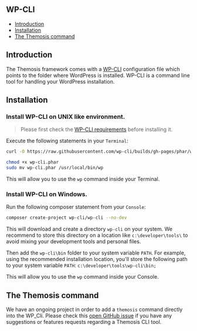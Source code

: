 WP-CLI
------

- [Introduction](#introduction)
- [Installation](#installation)
- [The Themosis command](#the-themosis-command)


Introduction
------------

The Themosis framework comes with a [WP-CLI](http://wp-cli.org/) configuration file which points to the folder where WordPress is installed. WP-CLI is a command line tool for handling your WordPress installation.

Installation
------------

### Install WP-CLI on UNIX like environment.

> Please first check the [WP-CLI requirements](http://wp-cli.org/#requirements) before installing it.

Execute the following statements in your `Terminal`:

```bash
curl -O https://raw.githubusercontent.com/wp-cli/builds/gh-pages/phar/wp-cli.phar
```

```bash
chmod +x wp-cli.phar
sudo mv wp-cli.phar /usr/local/bin/wp
```

This will allow you to use the `wp` command inside your Terminal.

### Install WP-CLI on Windows.

Run the following composer statement from your `Console`:

```bash
composer create-project wp-cli/wp-cli --no-dev
```

This will download and create a directory `wp-cli` on your system. We recommend to store this directory on a location like `c:\developer\tools\` to avoid mixing your development tools and personal files.

Then add the `wp-cli\bin` folder to your system variable `PATH`. For example, using the recommended installation location, you'll store the following path to your system variable `PATH`: `c:\developer\tools\wp-cli\bin;`

This will allow you to use the `wp` command inside your Console.

The Themosis command
--------------------

We have an ongoing project in order to add a `themosis` command directly into the WP_Cli. Please check this [open GitHub issue](https://github.com/themosis/framework/issues/296) if you have any suggestions or features requests regarding a Themosis CLI tool.